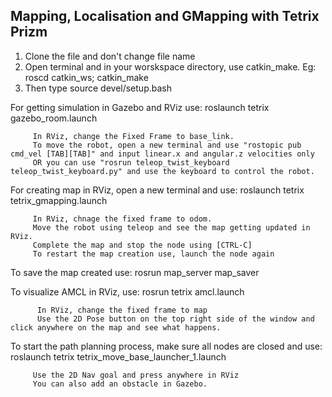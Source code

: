 ## Mapping, Localisation and GMapping with Tetrix Prizm ##

<!-- Steps to follow before running the simulation -->

1) Clone the file and don't change file name
2) Open terminal and in your worskspace directory, use catkin_make. Eg: roscd catkin_ws; catkin_make 
3) Then type source devel/setup.bash


<!-- Simulation -->

For getting simulation in Gazebo and RViz use:   roslaunch tetrix gazebo_room.launch

         In RViz, change the Fixed Frame to base_link.
         To move the robot, open a new terminal and use "rostopic pub cmd_vel [TAB][TAB]" and input linear.x and angular.z velocities only
         OR you can use "rosrun teleop_twist_keyboard teleop_twist_keyboard.py" and use the keyboard to control the robot.


For creating map in RViz, open a new terminal and use: roslaunch tetrix tetrix_gmapping.launch
         
         In RViz, chnage the fixed frame to odom.
         Move the robot using teleop and see the map getting updated in RViz.
         Complete the map and stop the node using [CTRL-C]
         To restart the map creation use, launch the node again

To save the map created use: rosrun map_server map_saver

To visualize AMCL in RViz, use: rosrun tetrix amcl.launch

          In RViz, change the fixed frame to map
          Use the 2D Pose button on the top right side of the window and click anywhere on the map and see what happens.


To start the path planning process, make sure all nodes are closed and use: roslaunch tetrix tetrix_move_base_launcher_1.launch

         Use the 2D Nav goal and press anywhere in RViz
         You can also add an obstacle in Gazebo.

















